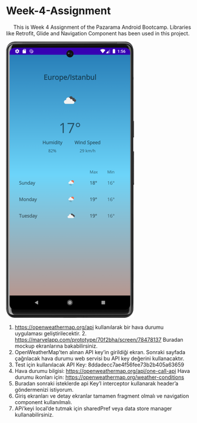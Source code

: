 # Week-4-Assignment
&nbsp;&nbsp;&nbsp;&nbsp; This is Week 4 Assignment of the Pazarama Android Bootcamp. Libraries like Retrofit, Glide and Navigation Component has been used in this project. 

![Alt text](https://github.com/Pazarama-Android-Kotlin-Bootcamp/week-4-assignment-emretnkl/blob/main/ssWeatherFragment.png)

1. https://openweathermap.org/api kullanılarak bir hava durumu uygulaması geliştirilecektir. 2. https://marvelapp.com/prototype/70f2bha/screen/78478137 Buradan mockup ekranlarına bakabilirsiniz.
3. OpenWeatherMap’ten alınan API key’in girildiği ekran. Sonraki sayfada çağrılacak hava durumu web servisi bu API key değerini kullanacaktır.
4. Test için kullanılacak API Key: 8ddadecc7ae4f56fee73b2b405a63659
5. Hava durumu bilgisi: https://openweathermap.org/api/one-call-api
Hava durumu ikonları için: https://openweathermap.org/weather-conditions
6. Buradan sonraki isteklerde api Key’I interceptor kullanarak header’a göndermenizi istiyorum.
7. Giriş ekranları ve detay ekranlar tamamen fragment olmalı ve navigation component kullanılmalı.
8. APi’keyi local’de tutmak için sharedPref veya data store manager kullanabilirsiniz.